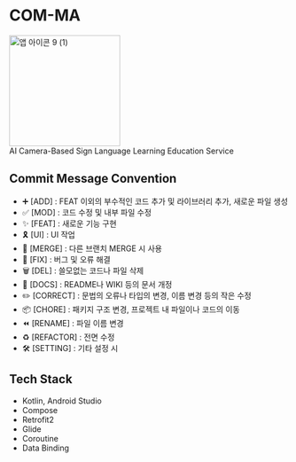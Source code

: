 # COM-MA
<img width="200" alt="앱 아이콘 9 (1)" src="https://github.com/COM-MA/COM-MA-Android/assets/72160826/70be6a3f-ec87-47ac-b628-f16d09c35f95">
<br/>AI Camera-Based Sign Language Learning Education Service

## Commit Message Convention
- ➕ [ADD] : FEAT 이외의 부수적인 코드 추가 및 라이브러리 추가, 새로운 파일 생성
- ✅ [MOD] : 코드 수정 및 내부 파일 수정
- ✨ [FEAT] : 새로운 기능 구현
- 🎗️ [UI] : UI 작업
- 🔀 [MERGE] : 다른 브랜치 MERGE 시 사용
- 🔨 [FIX] : 버그 및 오류 해결
- 🗑️ [DEL] : 쓸모없는 코드나 파일 삭제
- 📝 [DOCS] : README나 WIKI 등의 문서 개정
- ✏️ [CORRECT] : 문법의 오류나 타입의 변경, 이름 변경 등의 작은 수정
- 📦 [CHORE] : 패키지 구조 변경, 프로젝트 내 파일이나 코드의 이동
- ⏪️ [RENAME] : 파일 이름 변경
- ♻️ [REFACTOR] : 전면 수정
- 🛠 [SETTING] : 기타 설정 시

## Tech Stack
- Kotlin, Android Studio
- Compose
- Retrofit2
- Glide
- Coroutine
- Data Binding
